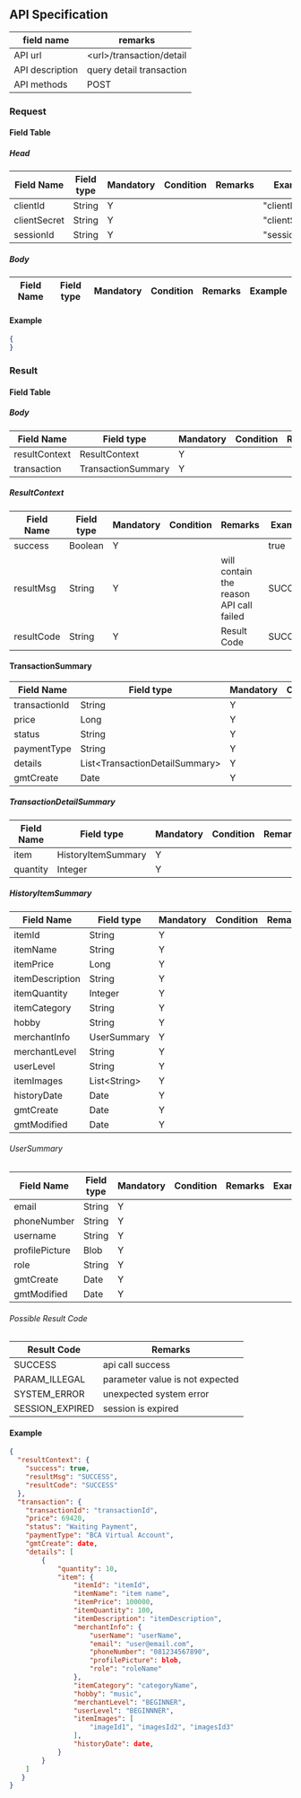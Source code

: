 ## API Specification

| field name      | remarks                    |
| --------------- | -------------------------- |
| API url         | \<url\>/transaction/detail |
| API description | query detail transaction   |
| API methods     | POST                       |

### Request

#### Field Table

##### Head

| Field Name   | Field type | Mandatory | Condition | Remarks | Example        |
| ------------ | ---------- | --------- | --------- | ------- | -------------- |
| clientId     | String     | Y         |           |         | "clientId"     |
| clientSecret | String     | Y         |           |         | "clientSecret" |
| sessionId    | String     | Y         |           |         | "sessionId"    |

##### Body

| Field Name | Field type | Mandatory | Condition | Remarks | Example |
| ---------- | ---------- | --------- | --------- | ------- | ------- |

#### Example

```json
{
}
```

### Result

#### Field Table

##### Body

| Field Name    | Field type         | Mandatory | Condition | Remarks | Example |
| ------------- | ------------------ | --------- | --------- | ------- | ------- |
| resultContext | ResultContext      | Y         |           |         |         |
| transaction   | TransactionSummary | Y         |           |         |         |

##### ResultContext

| Field Name | Field type | Mandatory | Condition | Remarks                                 | Example |
| ---------- | ---------- | --------- | --------- | --------------------------------------- | ------- |
| success    | Boolean    | Y         |           |                                         | true    |
| resultMsg  | String     | Y         |           | will contain the reason API call failed | SUCCESS |
| resultCode | String     | Y         |           | Result Code                             | SUCCESS |


#### TransactionSummary
| Field Name    | Field type                       | Mandatory | Condition | Remarks | Example |
| ------------- | -------------------------------- | --------- | --------- | ------- | ------- |
| transactionId | String                           | Y         |           |         |         |
| price         | Long                             | Y         |           |         |         |
| status        | String                           | Y         |           |         |         |
| paymentType   | String                           | Y         |           |         |         |
| details       | List\<TransactionDetailSummary\> | Y         |           |         |         |
| gmtCreate     | Date                             | Y         |           |         |         |

##### TransactionDetailSummary
| Field Name | Field type         | Mandatory | Condition | Remarks | Example |
| ---------- | ------------------ | --------- | --------- | ------- | ------- |
| item       | HistoryItemSummary | Y         |           |         |         |
| quantity   | Integer            | Y         |           |         |         |

##### HistoryItemSummary
| Field Name      | Field type     | Mandatory | Condition | Remarks | Example |
| --------------- | -------------- | --------- | --------- | ------- | ------- |
| itemId          | String         | Y         |           |         |         |
| itemName        | String         | Y         |           |         |         |
| itemPrice       | Long           | Y         |           |         |         |
| itemDescription | String         | Y         |           |         |         |
| itemQuantity    | Integer        | Y         |           |         |         |
| itemCategory    | String         | Y         |           |         |         |
| hobby           | String         | Y         |           |         |         |
| merchantInfo    | UserSummary    | Y         |           |         |         |
| merchantLevel   | String         | Y         |           |         |         |
| userLevel       | String         | Y         |           |         |         |
| itemImages      | List\<String\> | Y         |           |         |         |
| historyDate     | Date           | Y         |           |         |         |
| gmtCreate       | Date           | Y         |           |         |         |
| gmtModified     | Date           | Y         |           |         |         |

###### UserSummary
| Field Name     | Field type | Mandatory | Condition | Remarks | Example |
| -------------- | ---------- | --------- | --------- | ------- | ------- |
| email          | String     | Y         |           |         |         |
| phoneNumber    | String     | Y         |           |         |         |
| username       | String     | Y         |           |         |         |
| profilePicture | Blob       | Y         |           |         |         |
| role           | String     | Y         |           |         |         |
| gmtCreate      | Date       | Y         |           |         |         |
| gmtModified    | Date       | Y         |           |         |         |

###### Possible Result Code

| Result Code     | Remarks                         |
| --------------- | ------------------------------- |
| SUCCESS         | api call success                |
| PARAM_ILLEGAL   | parameter value is not expected |
| SYSTEM_ERROR    | unexpected system error         |
| SESSION_EXPIRED | session is expired              |

#### Example

```json
{
  "resultContext": {
    "success": true,
    "resultMsg": "SUCCESS",
    "resultCode": "SUCCESS"
  },
  "transaction": {
    "transactionId": "transactionId",
    "price": 69420,
    "status": "Waiting Payment",
    "paymentType": "BCA Virtual Account",
    "gmtCreate": date,
    "details": [
        {
            "quantity": 10,
            "item": {
                "itemId": "itemId", 
                "itemName": "item name", 
                "itemPrice": 100000,
                "itemQuantity": 100,
                "itemDescription": "itemDescription",
                "merchantInfo": {
                    "userName": "userName",
                    "email": "user@email.com",
                    "phoneNumber": "081234567890",
                    "profilePicture": blob,
                    "role": "roleName"
                },
                "itemCategory": "categoryName",
                "hobby": "music",
                "merchantLevel": "BEGINNER",
                "userLevel": "BEGINNNER",
                "itemImages": [
                    "imageId1", "imagesId2", "imagesId3"
                ],
                "historyDate": date,
            }
        }
    ]
   }
}
```
